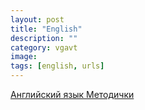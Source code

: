 ```yaml
---
layout: post
title: "English"
description: ""
category: vgavt
image: 
tags: [english, urls]
---
```


[Английский язык Методички](http://1drv.ms/1lVNkUI)

